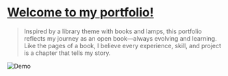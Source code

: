 # [Welcome to my portfolio!](https://duong-28.github.io/lucy-portfolio/)

> Inspired by a library theme with books and lamps, this portfolio reflects my journey as an open book—always evolving and learning. Like the pages of a book, I believe every experience, skill, and project is a chapter that tells my story. 

![Demo](./photos/image.png)
